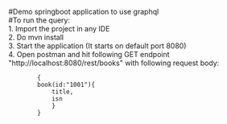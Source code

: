 #Demo springboot application to use graphql  
#To run the query:   
	1. Import the project in any IDE  
	2. Do mvn install  
	3. Start the application (It starts on default port 8080)  
	4. Open postman and hit following GET endpoint "http://localhost:8080/rest/books" with following request body:  
			
			
			{
			book(id:"1001"){
				title,
				isn
				}
			}
			
			
